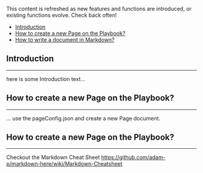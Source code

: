 <!--
title: FAQs
icon: cubes
topics: faq, more stuff
description: all about what ya don't know and if I made this really long what happens and even longer then now
-->
This content is refreshed as new features and functions are introduced, or existing functions evolve.  Check back often!

* [Introduction](/#/playbook/faq#introduction)
* [How to create a new Page on the Playbook?](//#/playbook/faq#newPage)
* [How to write a document in Markdown?](/#/playbook/faq#markdown)

## <a id="introduction" name="introduction"></a>Introduction
---

here is some Introduction text...

## <a id="newPage" name="newPage"></a>How to create a new Page on the Playbook?
---

... use the pageConfig.json and create a new Page document.

## <a id="markdown" name="markdown"></a>How to create a new Page on the Playbook?
---

Checkout the Markdown Cheat Sheet https://github.com/adam-p/markdown-here/wiki/Markdown-Cheatsheet
